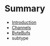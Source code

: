 # Summary

* [Introduction](README.md)
* [Channels](/Channels.md)
* [ByteBufs](Bytebufs.md)
* subtype



